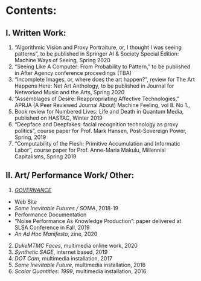 # Contents: 

## I.	Written Work:
1. “Algorithmic Vision and Proxy Portraiture, or, I thought I was seeing patterns”, to be published in Springer AI & Society Special Edition: Machine Ways of Seeing, Spring 2020
2. “Seeing Like A Computer: From Probability to Pattern,” to be published in After Agency conference proceedings (TBA) 
3. “Incomplete Images, or, where does the art happen?”, review for The Art Happens Here: Net Art Anthology, to be published in Journal for Networked Music and the Arts, Spring 2020
4. “Assemblages of Desire: Reappropriating Affective Technologies,” APRJA (A Peer Reviewed Journal About) Machine Feeling, vol 8. No 1.,
5. Book review for Numbered Lives: Life and Death in Quantum Media, published on HASTAC, Winter 2019
6. “Deepface and Deepfakes: facial recognition technology as proxy politics”, course paper for Prof. Mark Hansen, Post-Sovereign Power, Spring, 2019
7. “Computability of the Flesh: Primitive Accumulation and Informatic Labor”, course paper for Prof. Anne-Maria Makulu, Millennial Capitalisms, Spring 2019

## II.	Art/ Performance Work/ Other:

1. [*GOVERNANCE*](https://gvnc.tv/)
- Web Site
- *Some Inevitable Futures / SOMA*, 2018-19
- Performance Documentation
- “Noise Performance As Knowledge Production”: paper delivered at SLSA Conference in Fall, 2019
- *An Ad Hoc Manifesto*, zine, 2020
2. *DukeMTMC Faces*, multimedia online work, 2020
3. *Synthetic SAGE*, internet based, 2019
4. *DOT Cam*, multimedia installation, 2017
5. *Some Inevitable Future*, multimedia installation, 2016
6. *Scalar Quantities: 1999*, multimedia installation, 2016 
